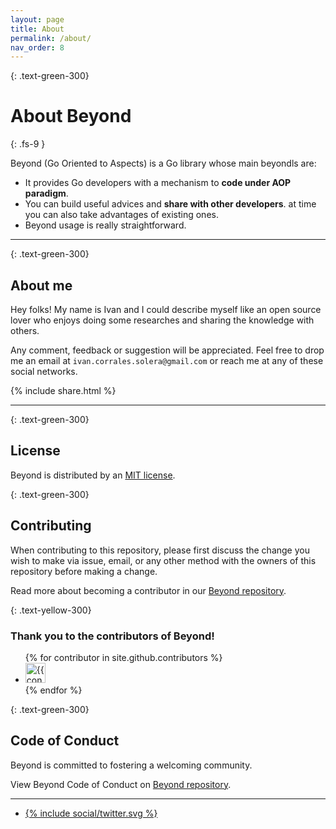 ```yaml
---
layout: page
title: About
permalink: /about/
nav_order: 8
---
```


{: .text-green-300}
# About Beyond
{: .fs-9 }

Beyond (Go Oriented to Aspects) is a Go library whose main beyondls are:
- It provides Go developers with a mechanism to **code under AOP paradigm**.
- You can build useful advices and **share with other developers**. at time you can also take advantages of existing 
ones.
- Beyond usage is really straightforward.
 
---

{: .text-green-300}
## About me

Hey folks! My name is Ivan and I could describe myself like an open source lover who enjoys doing some researches and 
sharing the knowledge with others.

Any comment, feedback or suggestion will be appreciated. Feel free to drop me an email at `ivan.corrales.solera@gmail.com`
or reach me at any of these social networks. 


{% include share.html %} 

---

{: .text-green-300}
## License
Beyond is distributed by an [MIT license](https://github.com/wesovilabs/beyond/tree/master/LICENSE.md).

{: .text-green-300}
## Contributing
When contributing to this repository, please first discuss the change you wish to make via issue, email, or any other 
method with the owners of this repository before making a change. 

Read more about becoming a contributor in our [Beyond repository](https://github.com/wesovilabs/beyond/tree/master/CONTRIBUTING.md).

{: .text-yellow-300}
### Thank you to the contributors of Beyond!

<ul class="list-style-none">
{% for contributor in site.github.contributors %}
  <li class="d-inline-block mr-1">
     <a href="{{ contributor.html_url }}"><img src="{{ contributor.avatar_url }}" width="32" height="32" alt="{{ contributor.login }}"/></a>
  </li>
{% endfor %}
</ul>

{: .text-green-300}
## Code of Conduct
Beyond is committed to fostering a welcoming community.

View Beyond Code of Conduct on  [Beyond repository](https://github.com/wesovilabs/beyond/tree/master/CODE_OF_CONDUCT.md).

---

<div class="socialme">
    <ul>
        <li class="twitter">
            <a href="https://twitter.com/intent/tweet?via={{site.data.social.twitter.username}}&url={{ site.data.social.twitter.url | uri_escape}}&text={{ site.data.social.twitter.message | uri_escape}}" target="_blank">
                {% include social/twitter.svg %}
            </a>
        </li>
    </ul>
</div>
